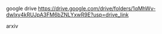 google drive 
https://drive.google.com/drive/folders/1qMhWv-dwlxy4kRUJpA3FM6bZNLYxwR9E?usp=drive_link

arxiv 
